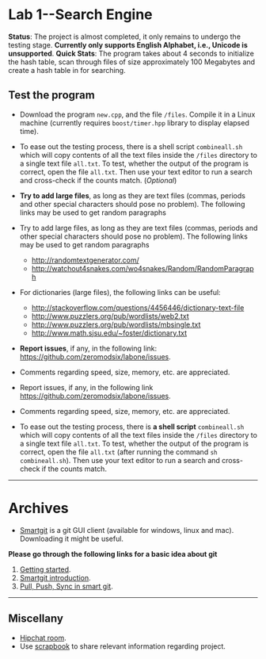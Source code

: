 # Lab 1--Search Engine

**Status**: The project is almost completed, it only remains to undergo the testing stage.
**Currently only supports English Alphabet, i.e., Unicode is unsupported**.
**Quick Stats**: The program takes about 4 seconds to initialize the hash table, scan through files of size approximately 100 Megabytes and create a hash table in for searching.

## Test the program

* Download the program `new.cpp`, and the file `/files`. Compile it in a Linux machine (currently requires `boost/timer.hpp` library to display elapsed time). 

* To ease out the testing process, there is a shell script `combineall.sh` which will copy contents of all the text files inside the `/files` directory to a single text file `all.txt`. To test, whether the output of the program is correct, open the file `all.txt`. Then use your text editor to run a search and cross-check if the counts match. (*Optional*)
* **Try to add large files**, as long as they are text files (commas, periods and other special characters should pose no problem). The following links may be used to get random paragraphs
* Try to add large files, as long as they are text files (commas, periods and other special characters should pose no problem). The following links may be used to get random paragraphs

  * http://randomtextgenerator.com/
  * http://watchout4snakes.com/wo4snakes/Random/RandomParagraph
* For dictionaries (large files), the following links can be useful:
  * http://stackoverflow.com/questions/4456446/dictionary-text-file
  * http://www.puzzlers.org/pub/wordlists/web2.txt
  * http://www.puzzlers.org/pub/wordlists/mbsingle.txt
  * http://www.math.sjsu.edu/~foster/dictionary.txt

  
* **Report issues**, if any, in the following link: https://github.com/zeromodsix/labone/issues.
* Comments regarding speed, size, memory, etc. are appreciated.
* Report issues, if any, in the following link https://github.com/zeromodsix/labone/issues.
* Comments regarding speed, size, memory, etc. are appreciated.


* To ease out the testing process, there is **a shell script** `combineall.sh` which will copy contents of all the text files inside the `/files` directory to a single text file `all.txt`. To test, whether the output of the program is correct, open the file `all.txt` (after running the command `sh combineall.sh`). Then use your text editor to run a search and cross-check if the counts match. 
* * *

# Archives

* [Smartgit](http://www.syntevo.com/smartgit/) is a git GUI client (available for windows, linux and mac). Downloading it might be useful.

**Please go through the following links for a basic idea about git**

1. [Getting started](http://git-scm.com/book/en/v2/Getting-Started-Git-Basics).
2. [Smartgit introduction](http://www.syntevo.com/smartgit/tour/).
3. [Pull, Push, Sync in smart git](http://www.syntevo.com/smartgit/documentation/6.5/show?page=commands).

* * *

## Miscellany

* [Hipchat room](https://www.hipchat.com/invite/314159/f5d4d779252465a25c05065d4e329bc6). 
* Use [scrapbook](https://github.com/zeromodsix/labone/wiki/Scrapbook) to share relevant information regarding project.
